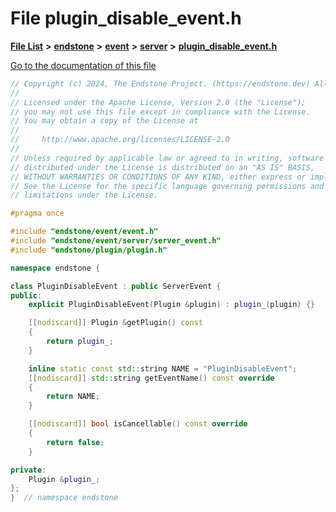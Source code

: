 

# File plugin\_disable\_event.h

[**File List**](files.md) **>** [**endstone**](dir_6cf277b678674f97c7a2b6b3b2447b33.md) **>** [**event**](dir_f1d783c0ad83ee143d16e768ebca51c8.md) **>** [**server**](dir_77022909323d5ad872c4820a738a5429.md) **>** [**plugin\_disable\_event.h**](plugin__disable__event_8h.md)

[Go to the documentation of this file](plugin__disable__event_8h.md)


```C++
// Copyright (c) 2024, The Endstone Project. (https://endstone.dev) All Rights Reserved.
//
// Licensed under the Apache License, Version 2.0 (the "License");
// you may not use this file except in compliance with the License.
// You may obtain a copy of the License at
//
//     http://www.apache.org/licenses/LICENSE-2.0
//
// Unless required by applicable law or agreed to in writing, software
// distributed under the License is distributed on an "AS IS" BASIS,
// WITHOUT WARRANTIES OR CONDITIONS OF ANY KIND, either express or implied.
// See the License for the specific language governing permissions and
// limitations under the License.

#pragma once

#include "endstone/event/event.h"
#include "endstone/event/server/server_event.h"
#include "endstone/plugin/plugin.h"

namespace endstone {

class PluginDisableEvent : public ServerEvent {
public:
    explicit PluginDisableEvent(Plugin &plugin) : plugin_(plugin) {}

    [[nodiscard]] Plugin &getPlugin() const
    {
        return plugin_;
    }

    inline static const std::string NAME = "PluginDisableEvent";
    [[nodiscard]] std::string getEventName() const override
    {
        return NAME;
    }

    [[nodiscard]] bool isCancellable() const override
    {
        return false;
    }

private:
    Plugin &plugin_;
};
}  // namespace endstone
```


